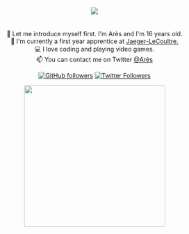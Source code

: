 <h1 align="center">
    <img src="https://readme-typing-svg.herokuapp.com?color=%2336BCF7&size=27&center=true&vCenter=true&lines=Welcome+!;I'm+Arès;And+here+is+my+GitHub+!">
  </h1>

  <p align="center">
    <br>
    🥷 Let me introduce myself first. I'm Arès and I'm 16 years old.<br>
    📖 I'm currently a first year apprentice at <a href="https://www.jaeger-lecoultre.com/ch/fr/" target="_blank">Jaeger-LeCoultre.</a><br>  
    💻 I love coding and playing video games.<br>
    📫 You can contact me on Twitter <a href="https://twitter.com/Ares240hz" target="_blank">@Arès</a>
  </p>
  <p align="center">
    <a href="https://github.com/Xaedraz"><img alt="GitHub followers" src="https://img.shields.io/github/followers/Xaedraz?label=Follow%20me%20on%20github&style=social"></a>
    <a href="https://twitter.com/Xaedraz"><img alt="Twitter Followers" src="https://img.shields.io/twitter/follow/Ares240hz?label=follow%20me%20on%20twitter&style=social"></a>
  </p>

  <div align="center">
    <img width=325 align="center" src="https://github-readme-stats.vercel.app/api/top-langs/?username=Xaedraz&hide=c%23,powershell,Mathematica,Ruby,Objective-     C,Objective-C%2b%2b,Cuda&title_color=61dafb&text_color=ffffff&icon_color=61dafb&bg_color=20232a&langs_count=8&layout=compact&border_color=61dafb" />
  </div>
